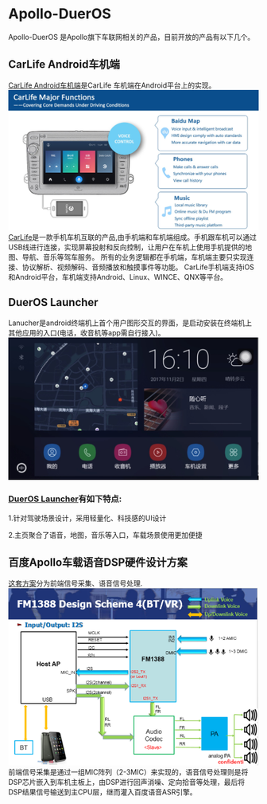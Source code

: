 # Apollo-DuerOS
Apollo-DuerOS 是Apollo旗下车联网相关的产品，目前开放的产品有以下几个。

## CarLife Android车机端
[CarLife Android车机端](https://github.com/ApolloAuto/apollo-DuerOS/tree/master/CarLife-Android-Vehicle)是CarLife 车机端在Android平台上的实现。
![CarLife Screen](CarLife.jpeg)
[CarLife](http://carlife.baidu.com/)是一款手机车机互联的产品,由手机端和车机端组成。手机跟车机可以通过USB线进行连接，实现屏幕投射和反向控制，让用户在车机上使用手机提供的地图、导航、音乐等驾车服务。
所有的业务逻辑都在手机端，车机端主要只实现连接、协议解析、视频解码、音频播放和触摸事件等功能。
CarLife手机端支持iOS和Android平台，车机端支持Android、Linux、WINCE、QNX等平台。




## DuerOS Launcher

Lanucher是android终端机上首个用户图形交互的界面，是启动安装在终端机上其他应用的入口(电话，收音机等app需自行接入)。
![Launcher Screen](Launcher.jpeg)
### [DuerOS Launcher](https://github.com/ApolloAuto/apollo-DuerOS/tree/master/DuerOS-Launcher)有如下特点:
1.针对驾驶场景设计，采用轻量化、科技感的UI设计

2.主页聚合了语音，地图，音乐等入口，车载场景使用更加便捷

## 百度Apollo车载语音DSP硬件设计方案
[这套方案](https://github.com/ApolloAuto/apollo-DuerOS/tree/master/DSP-Solution-For-DuerOS)分为前端信号采集、语音信号处理.
![DSPSolution](DSPDesign.png)
前端信号采集是通过一组MIC阵列（2-3MIC）来实现的，语音信号处理则是将DSP芯片嵌入到车机主板上，由DSP进行回声消噪、定向拾音等处理，最后将DSP结果信号输送到主CPU层，继而灌入百度语音ASR引擎。
